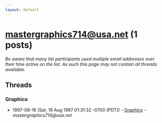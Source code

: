```yaml
---
layout: default
---
```


# mastergraphics714@usa.net (1 posts)

_Be aware that many list participants used multiple email addresses over their time active on the list. As such this page may not contain all threads available._

## Threads

### Graphics
+ 1997-08-16 (Sat, 16 Aug 1997 01:31:32 -0700 (PDT)) - [Graphics](/archive/1997/08/e222d981295867236cbae7a53127a7b9af7d0ace05e703d449a23e26940f3ca1) - _mastergraphics714@usa.net_

